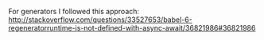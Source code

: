 For generators I followed this approach:
http://stackoverflow.com/questions/33527653/babel-6-regeneratorruntime-is-not-defined-with-async-await/36821986#36821986
